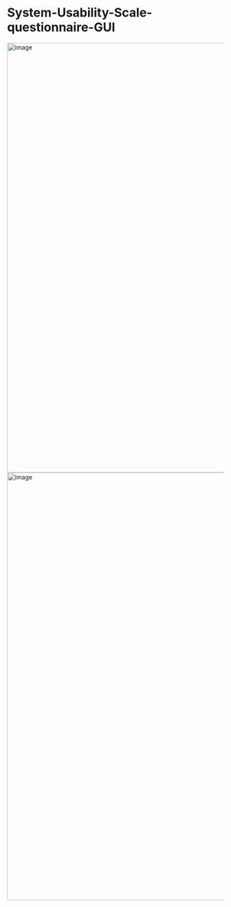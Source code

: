 # System-Usability-Scale-questionnaire-GUI

<img width="997" alt="image" src="https://github.com/user-attachments/assets/b3b62dfa-2405-497b-9792-d17d1df4a639" />

<img width="992" alt="image" src="https://github.com/user-attachments/assets/16b09795-e830-40ec-b8c3-628fb7cda9eb" />
